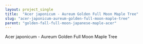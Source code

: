```yaml
---
layout: project_single
title:  "Acer japonicum - Aureum Golden Full Moon Maple Tree"
slug: "acer-japonicum-aureum-golden-full-moon-maple-tree"
parent: "golden-fall-full-moon-japanese-maple-acer"
---
```

Acer japonicum - Aureum Golden Full Moon Maple Tree